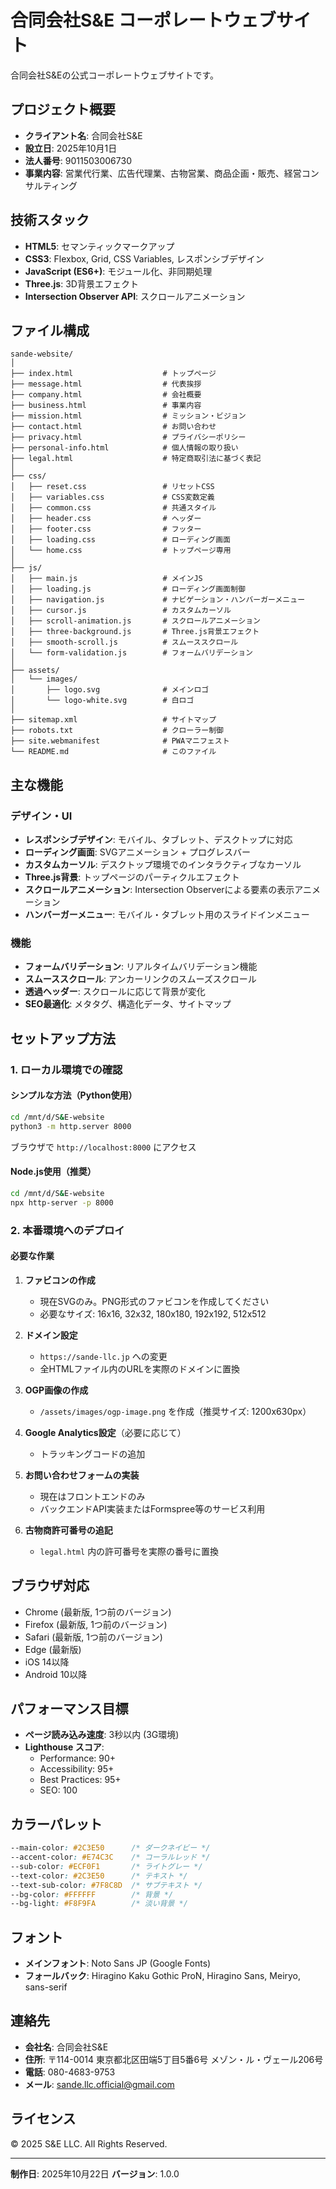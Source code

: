 # 合同会社S&E コーポレートウェブサイト

合同会社S&Eの公式コーポレートウェブサイトです。

## プロジェクト概要

- **クライアント名**: 合同会社S&E
- **設立日**: 2025年10月1日
- **法人番号**: 9011503006730
- **事業内容**: 営業代行業、広告代理業、古物営業、商品企画・販売、経営コンサルティング

## 技術スタック

- **HTML5**: セマンティックマークアップ
- **CSS3**: Flexbox, Grid, CSS Variables, レスポンシブデザイン
- **JavaScript (ES6+)**: モジュール化、非同期処理
- **Three.js**: 3D背景エフェクト
- **Intersection Observer API**: スクロールアニメーション

## ファイル構成

```
sande-website/
│
├── index.html                    # トップページ
├── message.html                  # 代表挨拶
├── company.html                  # 会社概要
├── business.html                 # 事業内容
├── mission.html                  # ミッション・ビジョン
├── contact.html                  # お問い合わせ
├── privacy.html                  # プライバシーポリシー
├── personal-info.html            # 個人情報の取り扱い
├── legal.html                    # 特定商取引法に基づく表記
│
├── css/
│   ├── reset.css                 # リセットCSS
│   ├── variables.css             # CSS変数定義
│   ├── common.css                # 共通スタイル
│   ├── header.css                # ヘッダー
│   ├── footer.css                # フッター
│   ├── loading.css               # ローディング画面
│   └── home.css                  # トップページ専用
│
├── js/
│   ├── main.js                   # メインJS
│   ├── loading.js                # ローディング画面制御
│   ├── navigation.js             # ナビゲーション・ハンバーガーメニュー
│   ├── cursor.js                 # カスタムカーソル
│   ├── scroll-animation.js       # スクロールアニメーション
│   ├── three-background.js       # Three.js背景エフェクト
│   ├── smooth-scroll.js          # スムーススクロール
│   └── form-validation.js        # フォームバリデーション
│
├── assets/
│   └── images/
│       ├── logo.svg              # メインロゴ
│       └── logo-white.svg        # 白ロゴ
│
├── sitemap.xml                   # サイトマップ
├── robots.txt                    # クローラー制御
├── site.webmanifest              # PWAマニフェスト
└── README.md                     # このファイル
```

## 主な機能

### デザイン・UI

- **レスポンシブデザイン**: モバイル、タブレット、デスクトップに対応
- **ローディング画面**: SVGアニメーション + プログレスバー
- **カスタムカーソル**: デスクトップ環境でのインタラクティブなカーソル
- **Three.js背景**: トップページのパーティクルエフェクト
- **スクロールアニメーション**: Intersection Observerによる要素の表示アニメーション
- **ハンバーガーメニュー**: モバイル・タブレット用のスライドインメニュー

### 機能

- **フォームバリデーション**: リアルタイムバリデーション機能
- **スムーススクロール**: アンカーリンクのスムーズスクロール
- **透過ヘッダー**: スクロールに応じて背景が変化
- **SEO最適化**: メタタグ、構造化データ、サイトマップ

## セットアップ方法

### 1. ローカル環境での確認

#### シンプルな方法（Python使用）

```bash
cd /mnt/d/S&E-website
python3 -m http.server 8000
```

ブラウザで `http://localhost:8000` にアクセス

#### Node.js使用（推奨）

```bash
cd /mnt/d/S&E-website
npx http-server -p 8000
```

### 2. 本番環境へのデプロイ

#### 必要な作業

1. **ファビコンの作成**
   - 現在SVGのみ。PNG形式のファビコンを作成してください
   - 必要なサイズ: 16x16, 32x32, 180x180, 192x192, 512x512

2. **ドメイン設定**
   - `https://sande-llc.jp` への変更
   - 全HTMLファイル内のURLを実際のドメインに置換

3. **OGP画像の作成**
   - `/assets/images/ogp-image.png` を作成（推奨サイズ: 1200x630px）

4. **Google Analytics設定**（必要に応じて）
   - トラッキングコードの追加

5. **お問い合わせフォームの実装**
   - 現在はフロントエンドのみ
   - バックエンドAPI実装またはFormspree等のサービス利用

6. **古物商許可番号の追記**
   - `legal.html` 内の許可番号を実際の番号に置換

## ブラウザ対応

- Chrome (最新版, 1つ前のバージョン)
- Firefox (最新版, 1つ前のバージョン)
- Safari (最新版, 1つ前のバージョン)
- Edge (最新版)
- iOS 14以降
- Android 10以降

## パフォーマンス目標

- **ページ読み込み速度**: 3秒以内 (3G環境)
- **Lighthouse スコア**:
  - Performance: 90+
  - Accessibility: 95+
  - Best Practices: 95+
  - SEO: 100

## カラーパレット

```css
--main-color: #2C3E50      /* ダークネイビー */
--accent-color: #E74C3C    /* コーラルレッド */
--sub-color: #ECF0F1       /* ライトグレー */
--text-color: #2C3E50      /* テキスト */
--text-sub-color: #7F8C8D  /* サブテキスト */
--bg-color: #FFFFFF        /* 背景 */
--bg-light: #F8F9FA        /* 淡い背景 */
```

## フォント

- **メインフォント**: Noto Sans JP (Google Fonts)
- **フォールバック**: Hiragino Kaku Gothic ProN, Hiragino Sans, Meiryo, sans-serif

## 連絡先

- **会社名**: 合同会社S&E
- **住所**: 〒114-0014 東京都北区田端5丁目5番6号 メゾン・ル・ヴェール206号
- **電話**: 080-4683-9753
- **メール**: sande.llc.official@gmail.com

## ライセンス

© 2025 S&E LLC. All Rights Reserved.

---

**制作日**: 2025年10月22日
**バージョン**: 1.0.0
